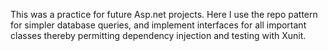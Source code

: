 This was a practice for future Asp.net projects. Here I use the repo pattern for simpler database queries, and implement interfaces for all important classes thereby permitting dependency injection and testing with Xunit.
